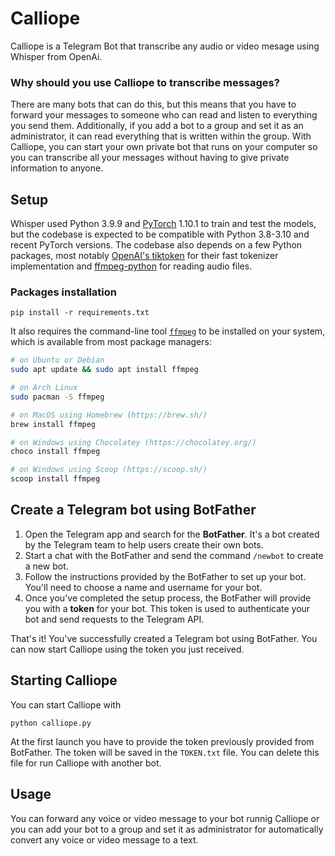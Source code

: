 # Calliope
Calliope is a Telegram Bot that transcribe any audio or video mesage using Whisper from OpenAi.

### Why should you use Calliope to transcribe messages? 
There are many bots that can do this, but this means that you have to forward your messages to someone who can read and listen to everything you send them. Additionally, if you add a bot to a group and set it as an administrator, it can read everything that is written within the group. With Calliope, you can start your own private bot that runs on your computer so you can transcribe all your messages without having to give private information to anyone.

## Setup
Whisper used Python 3.9.9 and [PyTorch](https://pytorch.org/) 1.10.1 to train and test the models, but the codebase is expected to be compatible with Python 3.8-3.10 and recent PyTorch versions. The codebase also depends on a few Python packages, most notably [OpenAI's tiktoken](https://github.com/openai/tiktoken) for their fast tokenizer implementation and [ffmpeg-python](https://github.com/kkroening/ffmpeg-python) for reading audio files.

### Packages installation
    pip install -r requirements.txt

It also requires the command-line tool [`ffmpeg`](https://ffmpeg.org/) to be installed on your system, which is available from most package managers:

```bash
# on Ubuntu or Debian
sudo apt update && sudo apt install ffmpeg

# on Arch Linux
sudo pacman -S ffmpeg

# on MacOS using Homebrew (https://brew.sh/)
brew install ffmpeg

# on Windows using Chocolatey (https://chocolatey.org/)
choco install ffmpeg

# on Windows using Scoop (https://scoop.sh/)
scoop install ffmpeg
```

## Create a Telegram bot using BotFather

1. Open the Telegram app and search for the **BotFather**. It's a bot created by the Telegram team to help users create their own bots.
2. Start a chat with the BotFather and send the command `/newbot` to create a new bot.
3. Follow the instructions provided by the BotFather to set up your bot. You'll need to choose a name and username for your bot.
4. Once you've completed the setup process, the BotFather will provide you with a **token** for your bot. This token is used to authenticate your bot and send requests to the Telegram API.

That's it! You've successfully created a Telegram bot using BotFather. You can now start Calliope using the token you just received.

## Starting Calliope
You can start Calliope with

    python calliope.py

At the first launch you have to provide the token previously provided from BotFather. The token will be saved in the `TOKEN.txt` file. You can delete this file for run Calliope with another bot.

## Usage
You can forward any voice or video message to your bot runnig Calliope or you can add your bot to a group and set it as administrator for automatically convert any voice or video message to a text.